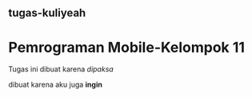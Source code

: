 ## tugas-kuliyeah
# Pemrograman Mobile-Kelompok 11

Tugas ini dibuat karena *dipaksa*

dibuat karena aku juga **ingin**
